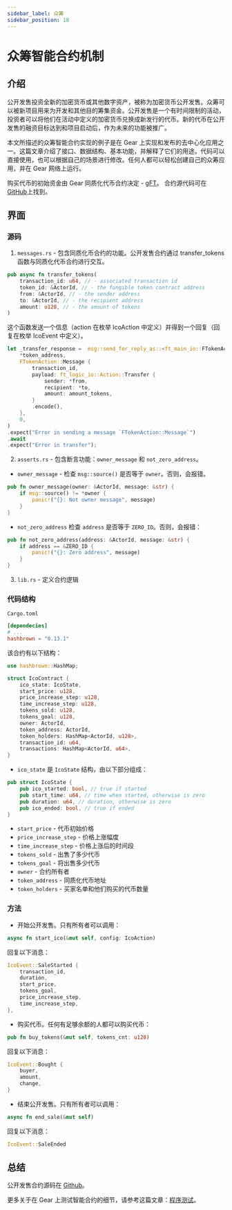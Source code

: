 ```yaml
---
sidebar_label: 众筹
sidebar_position: 18
---
```


# 众筹智能合约机制

## 介绍

公开发售投资全新的加密货币或其他数字资产，被称为加密货币公开发售。众筹可以被新项目用来为开发和其他目的筹集资金。公开发售是一个有时间限制的活动，投资者可以将他们在活动中定义的加密货币兑换成新发行的代币。新的代币在公开发售的融资目标达到和项目启动后，作为未来的功能被推广。

本文所描述的众筹智能合约实现的例子是在 Gear 上实现和发布的去中心化应用之一。这篇文章介绍了接口、数据结构、基本功能，并解释了它们的用途。代码可以直接使用，也可以根据自己的场景进行修改。任何人都可以轻松创建自己的众筹应用，并在 Gear 网络上运行。

购买代币的初始资金由 Gear 同质化代币合约决定 - [gFT](https://wiki.gear-tech.io/examples/gft-20)。
合约源代码可在[GitHub](https://github.com/gear-foundation/dapps-crowdsale)上找到。

## 界面

### 源码

1. `messages.rs` - 包含同质化币合约的功能。公开发售合约通过 transfer_tokens 函数与同质化代币合约进行交互。

```rust
pub async fn transfer_tokens(
    transaction_id: u64, // - associated transaction id
    token_id: &ActorId, // - the fungible token contract address
    from: &ActorId, // - the sender address
    to: &ActorId, // - the recipient address
    amount: u128, // - the amount of tokens
)
```

这个函数发送一个信息（action 在枚举 IcoAction 中定义）并得到一个回复（回复在枚举 IcoEvent 中定义）。

```rust
let _transfer_response =  msg::send_for_reply_as::<ft_main_io::FTokenAction, FTokenEvent>(
    *token_address,
    FTokenAction::Message {
        transaction_id,
        payload: ft_logic_io::Action::Transfer {
            sender: *from,
            recipient: *to,
            amount: amount_tokens,
        }
        .encode(),
    },
    0,
)
.expect("Error in sending a message `FTokenAction::Message`")
.await
.expect("Error in transfer");
```

2. `asserts.rs` - 包含断言功能：`owner_message` 和 `not_zero_address`。

- `owner_message` - 检查 `msg::source()` 是否等于 `owner`。否则，会报错。

```rust
pub fn owner_message(owner: &ActorId, message: &str) {
    if msg::source() != *owner {
        panic!("{}: Not owner message", message)
    }
}
```
- `not_zero_address` 检查 `address` 是否等于 `ZERO_ID`。否则，会报错：

```rust
pub fn not_zero_address(address: &ActorId, message: &str) {
    if address == &ZERO_ID {
        panic!("{}: Zero address", message)
    }
}
```

3. `lib.rs` - 定义合约逻辑

### 代码结构
`Cargo.toml`
```toml
[dependecies]
# ...
hashbrown = "0.13.1"
```

该合约有以下结构：

```rust
use hashbrown::HashMap;

struct IcoContract {
    ico_state: IcoState,
    start_price: u128,
    price_increase_step: u128,
    time_increase_step: u128,
    tokens_sold: u128,
    tokens_goal: u128,
    owner: ActorId,
    token_address: ActorId,
    token_holders: HashMap<ActorId, u128>,
    transaction_id: u64,
    transactions: HashMap<ActorId, u64>,
}
```

- `ico_state` 是 `IcoState` 结构，由以下部分组成：

```rust
pub struct IcoState {
    pub ico_started: bool, // true if started
    pub start_time: u64, // time when started, otherwise is zero
    pub duration: u64, // duration, otherwise is zero
    pub ico_ended: bool, // true if ended
}
```
- `start_price` - 代币初始价格
- `price_increase_step` -  价格上涨幅度
- `time_increase_step` -  价格上涨后的时间段
- `tokens_sold`  - 出售了多少代币
- `tokens_goal` -  将出售多少代币
- `owner` - 合约所有者
- `token_address` - 同质化代币地址
- `token_holders` - 买家名单和他们购买的代币数量

### 方法

- 开始公开发售。只有所有者可以调用：

```rust
async fn start_ico(&mut self, config: IcoAction)
```

回复以下消息：

```rust
IcoEvent::SaleStarted {
    transaction_id,
    duration,
    start_price,
    tokens_goal,
    price_increase_step,
    time_increase_step,
},
```

- 购买代币。任何有足够余额的人都可以购买代币：

```rust
pub fn buy_tokens(&mut self, tokens_cnt: u128)
```

回复以下消息：

```rust
IcoEvent::Bought {
    buyer,
    amount,
    change,
}
```

- 结束公开发售。只有所有者可以调用：

```rust
async fn end_sale(&mut self)
```

回复以下消息：

```rust
IcoEvent::SaleEnded
```

## 总结

公开发售合约源码在 [Github](https://github.com/gear-foundation/dapps-crowdsale)。

更多关于在 Gear 上测试智能合约的细节，请参考这篇文章：[程序测试](/developing-contracts/testing.md)。
